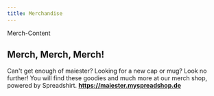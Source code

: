 ```yaml
---
title: Merchandise
---
```

Merch-Content

## Merch, Merch, Merch!
Can't get enough of maiester? Looking for a new cap or mug? Look no further! You will find these goodies and much more at our merch shop, powered by Spreadshirt.
**https://maiester.myspreadshop.de**

